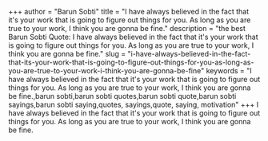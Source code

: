 +++
author = "Barun Sobti"
title = "I have always believed in the fact that it's your work that is going to figure out things for you. As long as you are true to your work, I think you are gonna be fine."
description = "the best Barun Sobti Quote: I have always believed in the fact that it's your work that is going to figure out things for you. As long as you are true to your work, I think you are gonna be fine."
slug = "i-have-always-believed-in-the-fact-that-its-your-work-that-is-going-to-figure-out-things-for-you-as-long-as-you-are-true-to-your-work-i-think-you-are-gonna-be-fine"
keywords = "I have always believed in the fact that it's your work that is going to figure out things for you. As long as you are true to your work, I think you are gonna be fine.,barun sobti,barun sobti quotes,barun sobti quote,barun sobti sayings,barun sobti saying,quotes, sayings,quote, saying, motivation"
+++
I have always believed in the fact that it's your work that is going to figure out things for you. As long as you are true to your work, I think you are gonna be fine.
